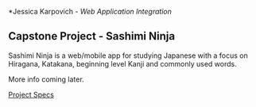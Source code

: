 *Jessica Karpovich - *Web Application Integration*

## Capstone Project - Sashimi Ninja ##
Sashimi Ninja is a web/mobile app for studying Japanese with a focus on Hiragana, Katakana, beginning level Kanji and commonly used words.

More info coming later.

[Project Specs](docs/readme.md)